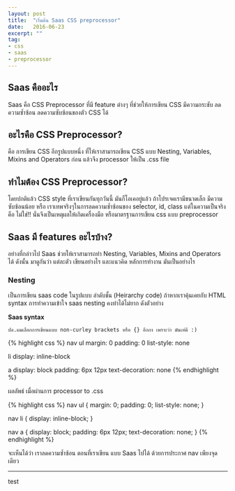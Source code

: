 ```yaml
---
layout: post
title:  "เริ่มต้น Saas CSS preprocessor"
date:   2016-06-23
excerpt: ""
tag:
- css
- saas
- preprocessor
---
```


## Saas คืออะไร
Saas คือ CSS Preprocessor ที่มี feature ต่างๆ ที่ช่วยให้การเขียน CSS มีความกระชับ ลดความซ้ำซ้อน
ลดความซับซ้อนของตัว CSS ได้

## อะไรคือ CSS Preprocessor?
คือ การเขียน CSS อีกรูปแบบหนึ่ง ที่ให้เราสามารถเขียน CSS แบบ Nesting, Variables, Mixins and Operators
ก่อน แล้วจึง processor ให้เป็น .css file

## ทำไมต้อง CSS Preprocessor?
โดยปกติแล้ว CSS style ที่เราเขียนกันทุกวันนี้ มันก็โอเคอยู่แล้ว ถ้าโปรเจคเรามีขนาดเล็ก มีความซับซ้อนน้อย
หรือ เราเทพจริงๆในการลดความซ้ำซ้อนของ selector, id, class แต่ในความเป็นจริง คือ ไม่ใช่!!
นั่นจึงเป็นเหตุผลให้เกิดเครื่องมือ หรือมาตรฐานการเขียน css แบบ preprocessor

## Saas มี features อะไรบ้าง?
อย่างที่กล่าวไป Saas ช่วยให้เราสามารถทำ Nesting, Variables, Mixins and Operators ได้ ดังนั้น มาดูกันว่า แต่ละตัว
เขียนอย่างไร และแนวคิด หลักการทำงาน มันเป็นอย่างไร

### Nesting
เป็นการเขียน saas code ในรูปแบบ ลำดับชั้น (Heirarchy code) ถ้าหากเราคุ้นเคยกับ HTML syntax
การทำความเข้าใจ saas nesting คงทำได้ไม่ยาก ดังตัวอย่าง

**Saas syntax**

`ปล.ผมเลือกการเขียนแบบ non-curley brackets หรือ {} อีกกา เพราะว่า มันเท่ดี :)`

{% highlight css %}
nav
  ul
    margin: 0
    padding: 0
    list-style: none

  li
    display: inline-block

  a
    display: block
    padding: 6px 12px
    text-decoration: none
{% endhighlight %}

ผลลัพธ์ เมื่อผ่านการ processor to .css

{% highlight css %}
nav ul {
  margin: 0;
  padding: 0;
  list-style: none;
}

nav li {
  display: inline-block;
}

nav a {
  display: block;
  padding: 6px 12px;
  text-decoration: none;
}
{% endhighlight %}

จะเห็นได้ว่า เราลดความซ้ำซ้อน ตอนที่เราเขียน แบบ Saas ไปได้ ด้วยการประกาศ nav เพียงจุดเดียว

* * *
test
